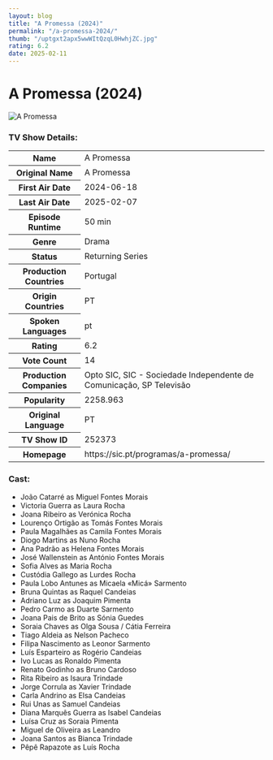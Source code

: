 ```yaml
---
layout: blog
title: "A Promessa (2024)"
permalink: "/a-promessa-2024/"
thumb: "/uptgxt2apx5wwWItQzqL0HwhjZC.jpg"
rating: 6.2
date: 2025-02-11
---
```

<h1 class="title">A Promessa (2024)</h1><div class="poster"><img src="{{ site.imglink }}/uptgxt2apx5wwWItQzqL0HwhjZC.jpg" class="img-fluid my-3" alt="A Promessa"/></div><div class="plot"></div><h3>TV Show Details:</h3><table class="table table-bordered details"><tr><th>Name</th><td>A Promessa</td></tr><tr><th>Original Name</th><td>A Promessa</td></tr><tr><th>First Air Date</th><td>2024-06-18</td></tr><tr><th>Last Air Date</th><td>2025-02-07</td></tr><tr><th>Episode Runtime</th><td>50 min</td></tr><tr><th>Genre</th><td>Drama</td></tr><tr><th>Status</th><td>Returning Series</td></tr><tr><th>Production Countries</th><td>Portugal</td></tr><tr><th>Origin Countries</th><td>PT</td></tr><tr><th>Spoken Languages</th><td>pt</td></tr><tr><th>Rating</th><td>6.2</td></tr><tr><th>Vote Count</th><td>14</td></tr><tr><th>Production Companies</th><td>Opto SIC, SIC - Sociedade Independente de Comunicação, SP Televisão</td></tr><tr><th>Popularity</th><td>2258.963</td></tr><tr><th>Original Language</th><td>PT</td></tr><tr><th>TV Show ID</th><td>252373</td></tr><tr><th>Homepage</th><td>https://sic.pt/programas/a-promessa/</td></tr></table><h3>Cast:</h3><ul class="list-group cast"><li>João Catarré as Miguel Fontes Morais</li><li>Victoria Guerra as Laura Rocha</li><li>Joana Ribeiro as Verónica Rocha</li><li>Lourenço Ortigão as Tomás Fontes Morais</li><li>Paula Magalhães as Camila Fontes Morais</li><li>Diogo Martins as Nuno Rocha</li><li>Ana Padrão as Helena Fontes Morais</li><li>José Wallenstein as António Fontes Morais</li><li>Sofia Alves as Maria Rocha</li><li>Custódia Gallego as Lurdes Rocha</li><li>Paula Lobo Antunes as Micaela «Micá» Sarmento</li><li>Bruna Quintas as Raquel Candeias</li><li>Adriano Luz as Joaquim Pimenta</li><li>Pedro Carmo as Duarte Sarmento</li><li>Joana Pais de Brito as Sónia Guedes</li><li>Soraia Chaves as Olga Sousa / Cátia Ferreira</li><li>Tiago Aldeia as Nelson Pacheco</li><li>Filipa Nascimento as Leonor Sarmento</li><li>Luís Esparteiro as Rogério Candeias</li><li>Ivo Lucas as Ronaldo Pimenta</li><li>Renato Godinho as Bruno Cardoso</li><li>Rita Ribeiro as Isaura Trindade</li><li>Jorge Corrula as Xavier Trindade</li><li>Carla Andrino as Elsa Candeias</li><li>Rui Unas as Samuel Candeias</li><li>Diana Marquês Guerra as Isabel Candeias</li><li>Luísa Cruz as Soraia Pimenta</li><li>Miguel de Oliveira as Leandro</li><li>Joana Santos as Bianca Trindade</li><li>Pêpê Rapazote as Luís Rocha</li></ul>